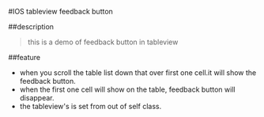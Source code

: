#IOS tableview feedback button 

##description
 > this is a demo of feedback button in tableview

##feature

 - when you scroll the table list down that over first one cell.it will show the feedback button.
 - when the first one cell will show on the table, feedback button will disappear. 
 - the tableview's is set from out of self class.
